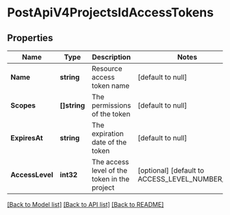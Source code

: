 # PostApiV4ProjectsIdAccessTokens

## Properties
Name | Type | Description | Notes
------------ | ------------- | ------------- | -------------
**Name** | **string** | Resource access token name | [default to null]
**Scopes** | **[]string** | The permissions of the token | [default to null]
**ExpiresAt** | **string** | The expiration date of the token | [default to null]
**AccessLevel** | **int32** | The access level of the token in the project | [optional] [default to ACCESS_LEVEL_NUMBER_40]

[[Back to Model list]](../README.md#documentation-for-models) [[Back to API list]](../README.md#documentation-for-api-endpoints) [[Back to README]](../README.md)


